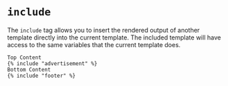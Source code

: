 # `include`

The `include` tag allows you to insert the rendered output of another template directly into the
current template. The included template will have access to the same variables that the current template does.

```
Top Content
{% include "advertisement" %}
Bottom Content
{% include "footer" %}
```